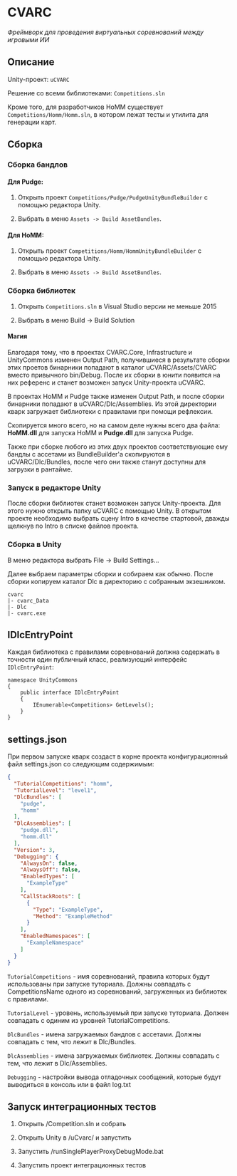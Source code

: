 # CVARC

*Фреймворк для проведения виртуальных соревнований между игровыми ИИ*


## Описание

Unity-проект: `uCVARC`

Решение со всеми библиотеками: `Competitions.sln`

Кроме того, для разработчиков HoMM существует `Competitions/Homm/Homm.sln`, 
в котором лежат тесты и утилита для генерации карт.


## Сборка


### Сборка бандлов

#### Для Pudge:

1. Открыть проект `Competitions/Pudge/PudgeUnityBundleBuilder` с помощью редактора Unity.

2. Выбрать в меню `Assets -> Build AssetBundles`.

#### Для HoMM:

1. Открыть проект `Competitions/Homm/HommUnityBundleBuilder` с помощью редактора Unity.

2. Выбрать в меню `Assets -> Build AssetBundles`.


### Сборка библиотек

1. Открыть `Competitions.sln` в Visual Studio версии не меньше 2015

2. Выбрать в меню Build -> Build Solution


#### Магия

Благодаря тому, что в проектах CVARC.Core, Infrastructure и UnityCommons изменен Output Path, 
получившиеся в результате сборки этих проетов бинарники попадают в каталог uCVARC/Assets/CVARC вместо 
привычного bin/Debug.
После их сборки в юнити появится на них референс и станет возможен запуск Unity-проекта uCVARC.

В проектах HoMM и Pudge также изменен Output Path, и после сборки бинарники попадают в uCVARC/Dlc/Assemblies. 
Из этой директории кварк загружает библиотеки с правилами при помощи рефлексии.

Скопируется много всего, но на самом деле нужны всего два файла: **HoMM.dll** для запуска HoMM и **Pudge.dll** для запуска Pudge.

Также при сборке любого из этих двух проектов соответствующие ему бандлы с ассетами из BundleBuilder'а скопируются 
в uCVARC/Dlc/Bundles, после чего они также станут доступны для загрузки в рантайме.


### Запуск в редакторе Unity

После сборки библиотек станет возможен запуск Unity-проекта. Для этого нужно открыть папку uCVARC с помощью Unity.
В открытом проекте необходимо выбрать сцену Intro в качестве стартовой, дважды щелкнув по Intro в списке файлов проекта.


### Сборка в Unity

В меню редактора выбрать File -> Build Settings...

Далее выбраем параметры сборки и собираем как обычно.
После сборки копируем каталог Dlc в директорию с собранным экзешником.

```
cvarc
|- cvarc_Data
|- Dlc
|- cvarc.exe
```


## IDlcEntryPoint


Каждая библиотека с правилами соревнований должна содержать в точности один публичный класс, реализующий интерфейс `IDlcEntryPoint`:

```CSharp
namespace UnityCommons
{
    public interface IDlcEntryPoint
    {
        IEnumerable<Competitions> GetLevels();
    }
}
```


## settings.json


При первом запуске кварк создаст в корне проекта конфигурационный файл settings.json со следующим содержимым:

```json
{
  "TutorialCompetitions": "homm",
  "TutorialLevel": "level1",
  "DlcBundles": [
    "pudge",
    "homm"
  ],
  "DlcAssemblies": [
    "pudge.dll",
    "homm.dll"
  ],
  "Version": 3,
  "Debugging": {
    "AlwaysOn": false,
    "AlwaysOff": false,
    "EnabledTypes": [
      "ExampleType"
    ],
    "CallStackRoots": [
      {
        "Type": "ExampleType",
        "Method": "ExampleMethod"
      }
    ],
    "EnabledNamespaces": [
      "ExampleNamespace"
    ]
  }
}
```

`TutorialCompetitions` - имя соревнований, правила которых будут использованы при запуске туториала. 
Должны совпадать с CompetitionsName одного из соревнований, загруженных из библиотек с правилами.

`TutorialLevel` - уровень, используемый при запуске туториала. 
Должен совпадать с одиним из уровней TutorialCompetitions.

`DlcBundles` - имена загружаемых бандлов с ассетами. 
Должны совпадать с тем, что лежит в Dlc/Bundles.

`DlcAssemblies` - имена загружаемых библиотек. 
Должны совпадать с тем, что лежит в Dlc/Assemblies.

`Debugging` - настройки вывода отладочных сообщений, которые будут выводиться в консоль или в файл log.txt

## Запуск интеграционных тестов

1. Открыть /Competition.sln и собрать

2. Открыть Unity в /uCvarc/ и запустить

3. Запустить /runSinglePlayerProxyDebugMode.bat 

4. Запустить проект интеграционных тестов



